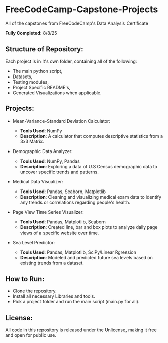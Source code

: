 # FreeCodeCamp-Capstone-Projects
All of the capstones from FreeCodeCamp's Data Analysis Certificate

**Fully Completed**: 8/8/25

## Structure of Repository:

Each project is in it's own folder, containing all of the following:
- The main python script,
- Datasets,
- Testing modules,
- Project Specific README's,
- Generated Visualizations when applicable. 

## Projects:

- Mean-Variance-Standard Deviation Calculator:
  - **Tools Used**: NumPy
  - **Description**: A calculator that computes descriptive statistics from a 3x3 Matrix.


- Demographic Data Analyzer:
  - **Tools Used**: NumPy, Pandas
  - **Description**: Exploring a data of U.S Census demographic data to uncover specific trends and patterns.


- Medical Data Visualizer:
  - **Tools Used**: Pandas, Seaborn, Matplotlib
  - **Description**: Cleaning and visualizing medical exam data to identify any trends or correlations regarding people's health.

- Page View Time Series Visualizer:
  - **Tools Used**: Pandas, Matplotlib, Seaborn
  - **Description**: Created line, bar and box plots to analyze daily page views of a specific website over time.

- Sea Level Predictor:
  - **Tools Used**: Pandas, Matplotlib, SciPy/Linear Rgression
  - **Description**: Modeled and predicted future sea levels based on existing trends from a dataset.


## How to Run:
- Clone the repository.
- Install all necessary Libraries and tools.
- Pick a project folder and run the main script (main.py for all).

## License:
All code in this repository is released under the Unlicense, making it free and open for public use.

